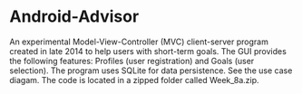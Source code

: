 # Android-Advisor
An experimental Model-View-Controller (MVC) client-server program created in late 2014 to help users with short-term goals. The GUI provides the following features: Profiles (user registration) and Goals (user selection). The program uses SQLite for data persistence. See the use case diagam. The code is located in a zipped folder called Week_8a.zip. 
